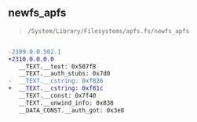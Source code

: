 ## newfs_apfs

> `/System/Library/Filesystems/apfs.fs/newfs_apfs`

```diff

-2309.0.0.502.1
+2310.0.0.0.0
   __TEXT.__text: 0x507f8
   __TEXT.__auth_stubs: 0x7d0
-  __TEXT.__cstring: 0xf826
+  __TEXT.__cstring: 0xf81c
   __TEXT.__const: 0x7f40
   __TEXT.__unwind_info: 0x838
   __DATA_CONST.__auth_got: 0x3e8

```
